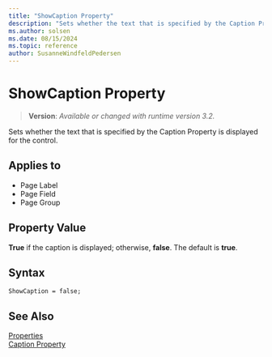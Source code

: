 ```yaml
---
title: "ShowCaption Property"
description: "Sets whether the text that is specified by the Caption Property is displayed for the control."
ms.author: solsen
ms.date: 08/15/2024
ms.topic: reference
author: SusanneWindfeldPedersen
---
```

[//]: # (START>DO_NOT_EDIT)
[//]: # (IMPORTANT:Do not edit any of the content between here and the END>DO_NOT_EDIT.)
[//]: # (Any modifications should be made in the .xml files in the ModernDev repo.)
# ShowCaption Property
> **Version**: _Available or changed with runtime version 3.2._

Sets whether the text that is specified by the Caption Property is displayed for the control.

## Applies to
-   Page Label
-   Page Field
-   Page Group

[//]: # (IMPORTANT: END>DO_NOT_EDIT)


## Property Value  

**True** if the caption is displayed; otherwise, **false**. The default is **true**.  

## Syntax

```AL
ShowCaption = false;
```

## See Also  

[Properties](devenv-properties.md)   
[Caption Property](devenv-caption-property.md)  